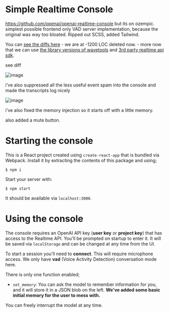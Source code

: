 # Simple Realtime Console

https://github.com/openai/openai-realtime-console but its on ozempic. simplest possible frontend only VAD server implementation, because the original was way too bloated. Ripped out SCSS, added Tailwind. 

You can [see the diffs here](https://github.com/openai/openai-realtime-console/compare/main...swyxio:simple-realtime-console:main?expand=1) - we are at -1200 LOC deleted now. - more now that we can use [the library versions of wavetools](https://x.com/keithwhor/status/1856496169805140307) and [3rd party realtime api sdk](https://github.com/transitive-bullshit/openai-realtime-api).

see diff

![image](https://github.com/user-attachments/assets/695e0dae-0a14-4128-98b3-faf1b121e23c)


i've also suppressed all the less useful event spam into the console and made the transcripts log nicely

![image](https://github.com/user-attachments/assets/5d259f29-dee7-4e10-98b8-850248450e21)

i've also fixed the memory injection so it starts off with a little memory.

also added a mute button.


# Starting the console

This is a React project created using `create-react-app` that is bundled via Webpack.
Install it by extracting the contents of this package and using;

```shell
$ npm i
```

Start your server with:

```shell
$ npm start
```

It should be available via `localhost:3000`.


# Using the console

The console requires an OpenAI API key (**user key** or **project key**) that has access to the
Realtime API. You'll be prompted on startup to enter it. It will be saved via `localStorage` and can be
changed at any time from the UI.

To start a session you'll need to **connect**. This will require microphone access.
We only have **vad** (Voice Activity Detection) conversation mode here.

There is only one function enabled;

- `set_memory`: You can ask the model to remember information for you, and it will store it in
  a JSON blob on the left. **We've added some basic initial memory for the user to mess with.**

You can freely interrupt the model at any time.

